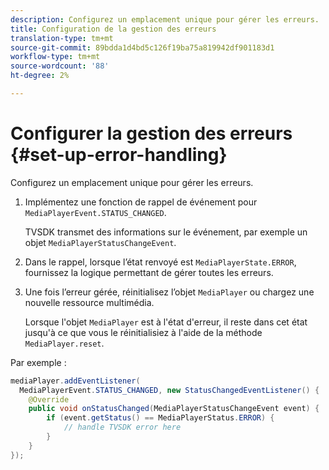 ```yaml
---
description: Configurez un emplacement unique pour gérer les erreurs.
title: Configuration de la gestion des erreurs
translation-type: tm+mt
source-git-commit: 89bdda1d4bd5c126f19ba75a819942df901183d1
workflow-type: tm+mt
source-wordcount: '88'
ht-degree: 2%

---
```



# Configurer la gestion des erreurs {#set-up-error-handling}

Configurez un emplacement unique pour gérer les erreurs.

1. Implémentez une fonction de rappel de événement pour `MediaPlayerEvent.STATUS_CHANGED`.

   TVSDK transmet des informations sur le événement, par exemple un objet `MediaPlayerStatusChangeEvent`.
1. Dans le rappel, lorsque l’état renvoyé est `MediaPlayerState.ERROR`, fournissez la logique permettant de gérer toutes les erreurs.
1. Une fois l’erreur gérée, réinitialisez l’objet `MediaPlayer` ou chargez une nouvelle ressource multimédia.

   Lorsque l&#39;objet `MediaPlayer` est à l&#39;état d&#39;erreur, il reste dans cet état jusqu&#39;à ce que vous le réinitialisiez à l&#39;aide de la méthode `MediaPlayer.reset`.

<!--<a id="example_49FF225E92EA494AA06B2E5F26101F4C"></a>-->

Par exemple :

```java
mediaPlayer.addEventListener( 
  MediaPlayerEvent.STATUS_CHANGED, new StatusChangedEventListener() { 
    @Override 
    public void onStatusChanged(MediaPlayerStatusChangeEvent event) { 
        if (event.getStatus() == MediaPlayerStatus.ERROR) { 
            // handle TVSDK error here 
        } 
    } 
});
```

